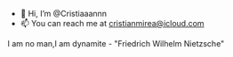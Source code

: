 - 👋 Hi, I’m @Cristiaaannn
- 📫 You can reach me at cristianmirea@icloud.com

I am no man,I am dynamite - "Friedrich Wilhelm Nietzsche"
